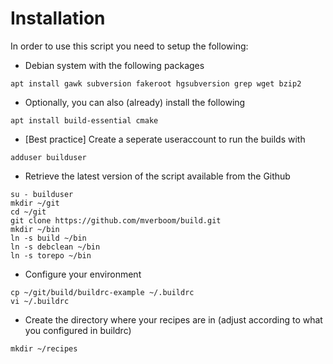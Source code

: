 # Installation
In order to use this script you need to setup the following:

* Debian system with the following packages
```
apt install gawk subversion fakeroot hgsubversion grep wget bzip2
```
* Optionally, you can also (already) install the following
```
apt install build-essential cmake
```
* [Best practice] Create a seperate useraccount to run the builds with
```
adduser builduser
```
* Retrieve the latest version of the script available from the Github
```
su - builduser
mkdir ~/git
cd ~/git
git clone https://github.com/mverboom/build.git
mkdir ~/bin
ln -s build ~/bin
ln -s debclean ~/bin
ln -s torepo ~/bin
```
* Configure your environment
```
cp ~/git/build/buildrc-example ~/.buildrc
vi ~/.buildrc
```
* Create the directory where your recipes are in (adjust according to what you configured in buildrc)
```
mkdir ~/recipes
```
